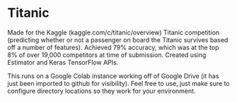 # Titanic
Made for the Kaggle (kaggle.com/c/titanic/overview) Titanic competition (predicting whether or not a passenger on board the Titanic survives based off a number of features).  Achieved 79% accuracy, which was at the top 8% of over 19,000 competitors at time of submission.  Created using Estimator and Keras TensorFlow APIs.

This runs on a Google Colab instance working off of Google Drive (it has just been imported to github for visibility).  Feel free to use, just make sure to configure directory locations so they work for your environment.
